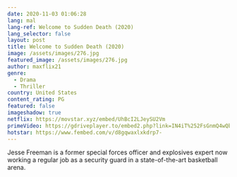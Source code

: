 ```yaml
---
date: 2020-11-03 01:06:28
lang: mal
lang-ref: Welcome to Sudden Death (2020)
lang_selector: false
layout: post
title: Welcome to Sudden Death (2020)
image: /assets/images/276.jpg
featured_image: /assets/images/276.jpg
author: maxflix21
genre:
  - Drama
  - Thriller
country: United States
content_rating: PG
featured: false
imageshadow: true
netflix: https://movstar.xyz/embed/UhBcI2LJeySU2Vm
primeVideo: https://gdriveplayer.to/embed2.php?link=IN4iT%252FsGnmQ4wQbK6BbOfAnCtxHKIfIWwyE7Z41EohQ4MOnqvjM3m0v6TpxyIl65bZL0gjwpcOBAAqYfvI2JqJnpXIy8XUZhC%252FMeDpF6z6nSmoEthwJkEMq%252BndtOAM2bP0I6HW%252BV2AaxFPPk9i%252Fj3lzH7%252BCXUZTj4TaYzdRUBpdjQv6Nx3Cx92KiERkKesQl8%253D
hotstar: https://www.fembed.com/v/d8gqwaxlxkdrp7-
---
```

Jesse Freeman is a former special forces officer and explosives expert now working a regular job as a security guard in a state-of-the-art basketball arena.